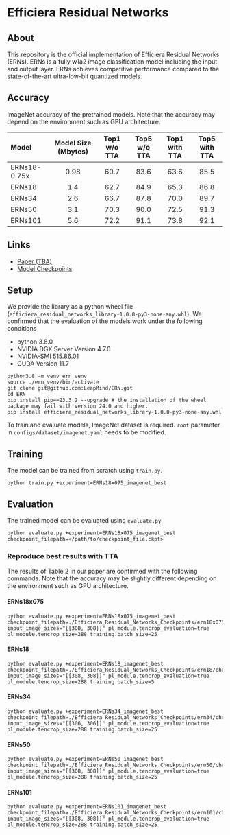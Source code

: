 # Efficiera Residual Networks

## About
This repository is the official implementation of Efficiera Residual Networks (ERNs).
ERNs is a fully w1a2 image classification model including the input and output layer. ERNs achieves competitive performance compared to the state-of-the-art ultra-low-bit quantized models.

## Accuracy
ImageNet accuracy of the pretrained models. Note that the accuracy may depend on the environment such as GPU architecture.

|     Model    | Model Size (Mbytes) | Top1 w/o TTA | Top5 w/o TTA| Top1 with TTA | Top5 with TTA|
|:------------|:----------------:|:----:|:----:|:----:|:----:|
| ERNs18-0.75x | 0.98                | 60.7 | 83.6 | 63.6 | 85.5 |
|    ERNs18    | 1.4                 | 62.7 | 84.9 | 65.3 | 86.8 |
|    ERNs34    | 2.6                 | 66.7 | 87.8 | 70.0 | 89.7 |
|    ERNs50    | 3.1                 | 70.3 | 90.0 | 72.5 | 91.3 |
|    ERNs101   | 5.6                 | 72.2 | 91.1 | 73.8 | 92.1 |

## Links
- [Paper (TBA)]()
- [Model Checkpoints](https://drive.google.com/drive/folders/1aCQA7QQlZRQTIlpYGENn42O-b5EX71Lv?usp=drive_link) 


## Setup
We provide the library as a python wheel file (`efficiera_residual_networks_library-1.0.0-py3-none-any.whl`).
We confirmed that the evaluation of the models work under the following conditions
- python 3.8.0
- NVIDIA DGX Server Version 4.7.0
- NVIDIA-SMI 515.86.01
- CUDA Version 11.7

```
python3.8 -m venv ern_venv
source ./ern_venv/bin/activate
git clone git@github.com:LeapMind/ERN.git
cd ERN
pip install pip==23.3.2 --upgrade # the installation of the wheel package may fail with version 24.0 and higher.
pip install efficiera_residual_networks_library-1.0.0-py3-none-any.whl
```

To train and evaluate models, ImageNet dataset is required.
`root` parameter in `configs/dataset/imagenet.yaml` needs to be modified.

## Training
The model can be trained from scratch using `train.py`.

```
python train.py +experiment=ERNs18x075_imagenet_best
```

## Evaluation
The trained model can be evaluated using `evaluate.py`

```
python evaluate.py +experiment=ERNs18x075_imagenet_best checkpoint_filepath=</path/to/checkpoint_file.ckpt>
```

### Reproduce best results with TTA
The results of Table 2 in our paper are confirmed with the following commands.
Note that the accuracy may be slightly different depending on the environment such as GPU architecture.

#### ERNs18x075
```
python evaluate.py +experiment=ERNs18x075_imagenet_best checkpoint_filepath=./Efficiera_Residual_Networks_Checkpoints/ern18x075/checkpoints/last.ckpt input_image_sizes="[[308, 308]]" pl_module.tencrop_evaluation=true pl_module.tencrop_size=288 training.batch_size=25
```

#### ERNs18
```
python evaluate.py +experiment=ERNs18_imagenet_best checkpoint_filepath=./Efficiera_Residual_Networks_Checkpoints/ern18/checkpoints/last.ckpt input_image_sizes="[[308, 308]]" pl_module.tencrop_evaluation=true pl_module.tencrop_size=288 training.batch_size=5
```

#### ERNs34
```
python evaluate.py +experiment=ERNs34_imagenet_best checkpoint_filepath=./Efficiera_Residual_Networks_Checkpoints/ern34/checkpoints/last.ckpt input_image_sizes="[[306, 306]]" pl_module.tencrop_evaluation=true pl_module.tencrop_size=288 training.batch_size=25
```

#### ERNs50
```
python evaluate.py +experiment=ERNs50_imagenet_best checkpoint_filepath=./Efficiera_Residual_Networks_Checkpoints/ern50/checkpoints/last.ckpt input_image_sizes="[[308, 308]]" pl_module.tencrop_evaluation=true pl_module.tencrop_size=288 training.batch_size=25
```

#### ERNs101
```
python evaluate.py +experiment=ERNs101_imagenet_best checkpoint_filepath=./Efficiera_Residual_Networks_Checkpoints/ern101/checkpoints/last.ckpt input_image_sizes="[[308, 308]]" pl_module.tencrop_evaluation=true pl_module.tencrop_size=288 training.batch_size=25
```




